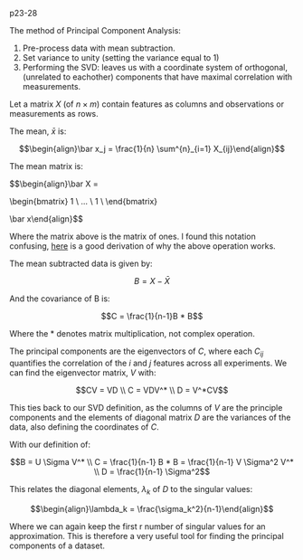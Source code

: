 p23-28

The method of Principal Component Analysis:

1. Pre-process data with mean subtraction.
2. Set variance to unity (setting the variance equal to 1)
3. Performing the SVD: leaves us with a coordinate system of orthogonal, (unrelated to eachother) components that have maximal correlation with measurements.

Let a matrix $X$ (of $n \times m$) contain features as columns and observations or measurements as rows.

The mean, $\bar x$ is:

$$\begin{align}\bar x_j = \frac{1}{n} \sum^{n}_{i=1} X_{ij}\end{align}$$

The mean matrix is:

$$\begin{align}\bar X = 

\begin{bmatrix}
1 \\
... \\
1 \\
\end{bmatrix}

\bar x\end{align}$$

Where the matrix above is the matrix of ones. I found this notation confusing, [here](https://math.stackexchange.com/questions/3507918/subtracting-the-mean-from-every-row-of-a-matrix) is a good derivation of why the above operation works.

The mean subtracted data is given by:

$$B = X - \bar X$$

And the covariance of B is:

$$C = \frac{1}{n-1}B * B$$

Where the * denotes matrix multiplication, not complex operation.

The principal components are the eigenvectors of $C$, where each $C_{ij}$ quantifies the correlation of the $i$ and $j$ features across all experiments. We can find the eigenvector matrix, $V$ with:

$$CV = VD \\
C = VDV^* \\
D = V^*CV$$

This ties back to our SVD definition, as the columns of $V$ are the principle components and the elements of diagonal matrix $D$ are the variances of the data, also defining the coordinates of $C$.

With our definition of:

$$B = U \Sigma V^* \\
C = \frac{1}{n-1} B * B = \frac{1}{n-1} V \Sigma^2 V^* \\
D = \frac{1}{n-1} \Sigma^2$$

This relates the diagonal elements, $\lambda_k$ of $D$ to the singular values:

$$\begin{align}\lambda_k = \frac{\sigma_k^2}{n-1}\end{align}$$

Where we can again keep the first r number of singular values for an approximation.
This is therefore a very useful tool for finding the principal components of a dataset.